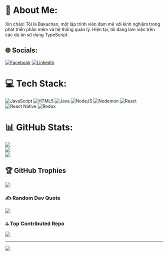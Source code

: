 # 💫 About Me:
Xin chào! Tôi là Bakachan, một lập trình viên đam mê với kinh nghiệm trong phát triển phần mềm và hệ thống quản lý. Hiện tại, tôi đang làm việc trên các dự án sử dụng TypeScript.<br>


## 🌐 Socials:
[![Facebook](https://img.shields.io/badge/Facebook-%231877F2.svg?logo=Facebook&logoColor=white)](https://facebook.com/https://www.facebook.com/bakaloveperi) [![LinkedIn](https://img.shields.io/badge/LinkedIn-%230077B5.svg?logo=linkedin&logoColor=white)](https://linkedin.com/in/https://www.linkedin.com/in/kien-tran-b15ab01a7/) 

# 💻 Tech Stack:
![JavaScript](https://img.shields.io/badge/javascript-%23323330.svg?style=for-the-badge&logo=javascript&logoColor=%23F7DF1E) ![HTML5](https://img.shields.io/badge/html5-%23E34F26.svg?style=for-the-badge&logo=html5&logoColor=white) ![Java](https://img.shields.io/badge/java-%23ED8B00.svg?style=for-the-badge&logo=openjdk&logoColor=white) ![NodeJS](https://img.shields.io/badge/node.js-6DA55F?style=for-the-badge&logo=node.js&logoColor=white) ![Nodemon](https://img.shields.io/badge/NODEMON-%23323330.svg?style=for-the-badge&logo=nodemon&logoColor=%BBDEAD) ![React](https://img.shields.io/badge/react-%2320232a.svg?style=for-the-badge&logo=react&logoColor=%2361DAFB) ![React Native](https://img.shields.io/badge/react_native-%2320232a.svg?style=for-the-badge&logo=react&logoColor=%2361DAFB) ![Redux](https://img.shields.io/badge/redux-%23593d88.svg?style=for-the-badge&logo=redux&logoColor=white)
# 📊 GitHub Stats:
![](https://github-readme-stats.vercel.app/api?username=bakachanbaby&theme=dark&hide_border=true&include_all_commits=false&count_private=false)<br/>
![](https://github-readme-streak-stats.herokuapp.com/?user=bakachanbaby&theme=dark&hide_border=true)<br/>
![](https://github-readme-stats.vercel.app/api/top-langs/?username=bakachanbaby&theme=dark&hide_border=true&include_all_commits=false&count_private=false&layout=compact)

## 🏆 GitHub Trophies
![](https://github-profile-trophy.vercel.app/?username=bakachanbaby&theme=radical&no-frame=false&no-bg=true&margin-w=4)

### ✍️ Random Dev Quote
![](https://quotes-github-readme.vercel.app/api?type=horizontal&theme=radical)

### 🔝 Top Contributed Repo
![](https://github-contributor-stats.vercel.app/api?username=bakachanbaby&limit=5&theme=dark&combine_all_yearly_contributions=true)

---
[![](https://visitcount.itsvg.in/api?id=bakachanbaby&icon=0&color=0)](https://visitcount.itsvg.in)

<!-- Proudly created with GPRM ( https://gprm.itsvg.in ) -->
